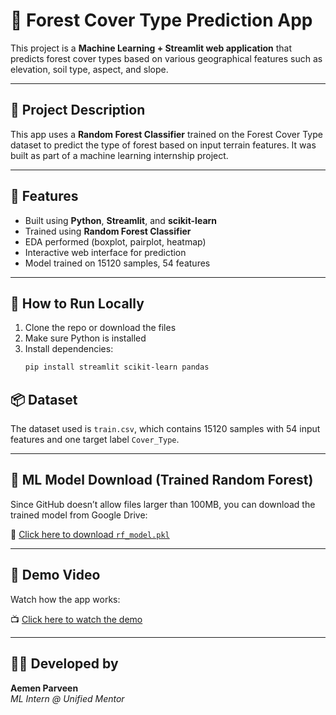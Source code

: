 

# 🌲 Forest Cover Type Prediction App

This project is a **Machine Learning + Streamlit web application** that predicts forest cover types based on various geographical features such as elevation, soil type, aspect, and slope.

---

## 📌 Project Description

This app uses a **Random Forest Classifier** trained on the Forest Cover Type dataset to predict the type of forest based on input terrain features. It was built as part of a machine learning internship project.

---

## 🧠 Features

- Built using **Python**, **Streamlit**, and **scikit-learn**
- Trained using **Random Forest Classifier**
- EDA performed (boxplot, pairplot, heatmap)
- Interactive web interface for prediction
- Model trained on 15120 samples, 54 features

---

## 🚀 How to Run Locally

1. Clone the repo or download the files
2. Make sure Python is installed
3. Install dependencies:
   ```bash
   pip install streamlit scikit-learn pandas

## 📦 Dataset  
The dataset used is `train.csv`, which contains 15120 samples with 54 input features and one target label `Cover_Type`.

---

## 🧠 ML Model Download (Trained Random Forest)  
Since GitHub doesn’t allow files larger than 100MB, you can download the trained model from Google Drive:

🔗 [Click here to download `rf_model.pkl`](https://drive.google.com/file/d/1qEVSYBkdNyiR4TK-yPazgORB1pUUf-ei/view?usp=drive_link)

---

## 🎥 Demo Video  
Watch how the app works:

📺 [Click here to watch the demo](https://drive.google.com/file/d/1jne_J6XHc0Or-GfDgbnPfFYMtfJ0Gclg/view?usp=drive_link)

---

## 👩‍💻 Developed by  
**Aemen Parveen**  
_ML Intern @ Unified Mentor_
